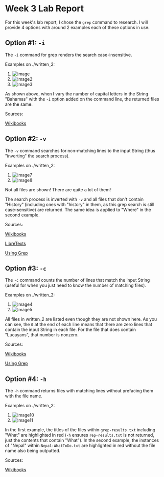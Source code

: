# Week 3 Lab Report

For this week's lab report, I chose the `grep` command to research. I will provide 4 options with around 2 examples each of these options in use.


Option #1: `-i`
---

The `-i` command for grep renders the search case-insensitive. 

Examples on ./written_2:
1. ![Image](https://user-images.githubusercontent.com/122575873/218336365-8950092c-fcb0-4ffe-9228-4cb612262ea3.png)
2. ![Image2](https://user-images.githubusercontent.com/122575873/218336381-d87e36a9-0ab1-4930-8be0-9d762045ecca.png)
3. ![Image3](https://user-images.githubusercontent.com/122575873/218336395-e053aa10-159c-4df1-b487-33818c71dcdf.png)


As shown above, when I vary the number of capital letters in the String "Bahamas" with the `-i` option added on the command line, the returned files are the same.


Sources:

[Wikibooks](https://en.wikibooks.org/wiki/Grep)


Option #2: `-v`
---

The `-v` command searches for non-matching lines to the input String (thus "inverting" the search process).

Examples on ./written_2:
1. ![Image7](https://user-images.githubusercontent.com/122575873/218337551-6b640605-93c2-435d-8f67-93a8fc0113a3.png)
2. ![Image8](https://user-images.githubusercontent.com/122575873/218337890-a87e5503-4dd5-4bb0-8eb7-3937e03d1f9a.png)


Not all files are shown! There are quite a lot of them!

The search process is inverted with `-v` and all files that don't contain "History" (including ones with "history" in them, as this grep search is still case-sensitive) are returned. 
The same idea is applied to "Where" in the second example.

Sources:

[Wikibooks](https://en.wikibooks.org/wiki/Grep)

[LibreTexts](https://eng.libretexts.org/Bookshelves/Computer_Science/Operating_Systems/Linux_-_The_Penguin_Marches_On_(McClanahan)/05%3A_File_and_Directory_Management/4.07%3A_Handling_Text_Files/4.07.04%3A_Handling_Text_Files_-_grep_Command)

[Using Grep](https://www.pair.com/support/kb/paircloud-grep/)


Option #3: `-c`
---

The `-c` command counts the number of lines that match the input String (useful for when you just need to know the number of matching files). 


Examples on ./written_2:
1. ![Image4](https://user-images.githubusercontent.com/122575873/218336931-7afe3a19-80f3-4c6d-9478-21f2d6c9bf09.png)
2. ![Image5](https://user-images.githubusercontent.com/122575873/218337096-42643026-47b0-48f5-b139-3c97787af509.png)


All files in written_2 are listed even though they are not shown here.
As you can see, the `0` at the end of each line means that there are zero lines that contain the input String in each file.
For the file that does contain "Lucayans", that number is nonzero.


Sources:

[Wikibooks](https://en.wikibooks.org/wiki/Grep)

[Using Grep](https://www.pair.com/support/kb/paircloud-grep/)

Option #4: `-h`
---

The `-h` command returns files with matching lines without prefacing them with the file name. 

Examples on ./written_2:
1. ![Image10](https://user-images.githubusercontent.com/122575873/218338493-cef007cc-37b1-43db-b61d-29503fae6125.png)
2. ![Image11](https://user-images.githubusercontent.com/122575873/218338669-7518aba5-71c3-4033-9309-f28f5ef38043.png)


In the first example, the titles of the files within `grep-results.txt` including "What" are highlighted in red (`-h` ensures `rep-results.txt` is not returned, just the contents that contain "What"). 
In the second example, the instances of "Nepal" within `Nepal-WhatToDo.txt` are highlighted in red without the file name also being outputted.

Sources:

[Wikibooks](https://en.wikibooks.org/wiki/Grep)
